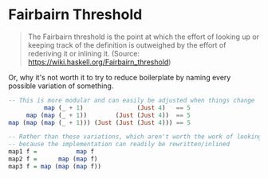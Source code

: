# Fairbairn Threshold

> The Fairbairn threshold is the point at which the effort of looking up or keeping track of the definition is outweighed by the effort of rederiving it or inlining it. (Source: https://wiki.haskell.org/Fairbairn_threshold)

Or, why it's not worth it to try to reduce boilerplate by naming every possible variation of something.
```purescript
-- This is more modular and can easily be adjusted when things change
          map (_ + 1)               (Just 4)   == 5
     map (map (_ + 1))        (Just (Just 4))  == 5
map (map (map (_ + 1))) (Just (Just (Just 4))) == 5

-- Rather than these variations, which aren't worth the work of looking up later
-- because the implementation can readily be rewritten/inlined
map1 f =           map f
map2 f =      map (map f)
map3 f = map (map (map f))
```

